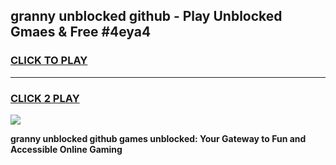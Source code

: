 
## granny unblocked github - Play Unblocked Gmaes & Free #4eya4
<h3>
<a href="https://news.freeplayer.one?title=granny_unblocked_github&ref=27F">CLICK TO PLAY</a></h3>
<hr>

<h3>
<a href="https://news.freeplayer.one?title=granny_unblocked_github&ref=27F">CLICK 2 PLAY</a>
  
</h3>

<a href="https://news.freeplayer.one?title=granny_unblocked_github&ref=27F/"><img src="https://clearcache.store/games.png"></a>


**granny unblocked github games unblocked: Your Gateway to Fun and Accessible Online Gaming**
